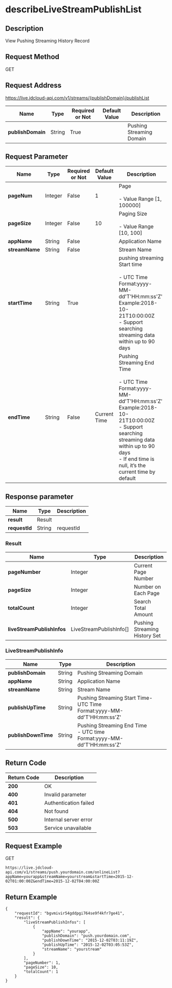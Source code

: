 # describeLiveStreamPublishList


## Description
View Pushing Streaming History Record

## Request Method
GET

## Request Address
https://live.jdcloud-api.com/v1/streams/{publishDomain}/publishList

|Name|Type|Required or Not|Default Value|Description|
|---|---|---|---|---|
|**publishDomain**|String|True| |Pushing Streaming Domain|

## Request Parameter
|Name|Type|Required or Not|Default Value|Description|
|---|---|---|---|---|
|**pageNum**|Integer|False|1|Page<br><br>- Value Range [1, 100000]<br>|
|**pageSize**|Integer|False|10|Paging Size<br><br>- Value Range [10, 100]<br>|
|**appName**|String|False| |Application Name|
|**streamName**|String|False| |Stream Name|
|**startTime**|String|True| |pushing streaming Start time<br><br>- UTC Time<br>  Format:yyyy-MM-dd'T'HH:mm:ss'Z'<br>  Example:2018-10-21T10:00:00Z<br>- Support searching streaming data within up to 90 days<br>|
|**endTime**|String|False|Current Time|Pushing Streaming End Time<br><br>- UTC Time<br>  Format:yyyy-MM-dd'T'HH:mm:ss'Z'<br>  Example:2018-10-21T10:00:00Z<br>- Support searching streaming data within up to 90 days<br>- If end time is null, it’s the current time by default<br>|


## Response parameter
|Name|Type|Description|
|---|---|---|
|**result**|Result| |
|**requestId**|String|requestId|

### Result
|Name|Type|Description|
|---|---|---|
|**pageNumber**|Integer|Current Page Number|
|**pageSize**|Integer|Number on Each Page|
|**totalCount**|Integer|Search Total Amount|
|**liveStreamPublishInfos**|LiveStreamPublishInfo[]|Pushing Streaming History Set|
### LiveStreamPublishInfo
|Name|Type|Description|
|---|---|---|
|**publishDomain**|String|Pushing Streaming Domain|
|**appName**|String|Application Name|
|**streamName**|String|Stream Name|
|**publishUpTime**|String|Pushing Streaming Start Time- UTC Time<br>  Format:yyyy-MM-dd'T'HH:mm:ss'Z'<br>|
|**publishDownTime**|String|Pushing Streaming End Time<br>- UTC time<br>  Format:yyyy-MM-dd'T'HH:mm:ss'Z'<br>|

## Return Code
|Return Code|Description|
|---|---|
|**200**|OK|
|**400**|Invalid parameter|
|**401**|Authentication failed|
|**404**|Not found|
|**500**|Internal server error|
|**503**|Service unavailable|

## Request Example
GET
```
https://live.jdcloud-api.com/v1/streams/push.yourdomain.com/onlineList?appName=yourapp&streamName=yourstream&startTime=2015-12-02T01:00:00Z&endTime=2015-12-02T04:00:00Z

```

## Return Example
```
{
    "requestId": "bgvmivir54gddpgi764se9f4kfr7ge41", 
    "result": {
        "liveStreamPublishInfos": [
            {
                "appName": "yourapp", 
                "publishDomain": "push.yourdomain.com", 
                "publishDownTime": "2015-12-02T03:11:19Z", 
                "publishUpTime": "2015-12-02T03:05:53Z", 
                "streamName": "yourstream"
            }
        ], 
        "pageNumber": 1, 
        "pageSize": 10, 
        "totalCount": 1
    }
}
```
